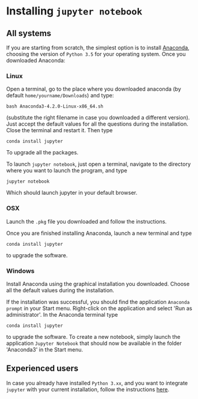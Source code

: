 # Installing `jupyter notebook`

## All systems
If you are starting from scratch, the simplest option is to install [Anaconda](https://www.continuum.io/downloads), choosing the version of `Python 3.5` for your operating system. Once you downloaded Anaconda:

### Linux

Open a terminal, go to the place where you downloaded anaconda (by default `home/yourname/Downloads`) and type:

```
bash Anaconda3-4.2.0-Linux-x86_64.sh
```

(substitute the right filename in case you downloaded a different version). Just accept the default values for all the questions during the installation. Close the terminal and restart it. Then type

```
conda install jupyter 
```

To upgrade all the packages.

To launch `jupyter notebook`, just open a terminal, navigate to the directory where you want to launch the program, and type 

```
jupyter notebook
```

Which should launch jupyter in your default browser.

### OSX

Launch the `.pkg` file you downloaded and follow the instructions.

Once you are finished installing Anaconda, launch a new terminal and type

```
conda install jupyter 
```

to upgrade the software.

### Windows

Install Anaconda using the graphical installation you downloaded. Choose all the default values during the installation. 

If the installation was successful, you should find the application `Anaconda prompt` in your Start menu. Right-click on the application and select 'Run as administrator'. In the Anaconda terminal type

```
conda install jupyter 
```

to upgrade the software. To create a new notebook, simply launch the application `Jupyter Notebook` that should now be available in the folder 'Anaconda3' in the Start menu.

## Experienced users

In case you already have installed `Python 3.xx`, and you want to integrate `jupyter` with your current installation, follow the instructions [here](http://jupyter.readthedocs.org/en/latest/install.html#experienced-python-user-new-to-jupyter).

